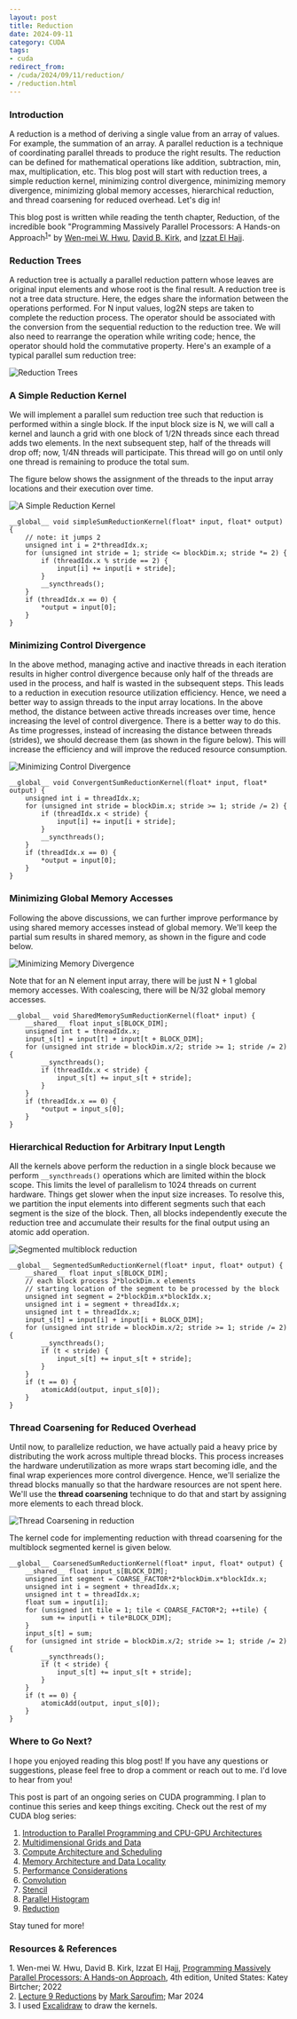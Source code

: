```yaml
---
layout: post
title: Reduction
date: 2024-09-11
category: CUDA
tags:
- cuda
redirect_from:
- /cuda/2024/09/11/reduction/
- /reduction.html
---
```


### **Introduction**
A reduction is a method of deriving a single value
from an array of values. For example, the summation of an
array. A parallel reduction is a technique of coordinating
parallel threads to produce the right results. The reduction
can be defined for mathematical operations like addition,
subtraction, min, max, multiplication, etc. This blog post
will start with reduction trees, a simple reduction kernel,
minimizing control divergence, minimizing memory divergence,
minimizing global memory accesses, hierarchical reduction,
and thread coarsening for reduced overhead. Let's dig in!

This blog post is written while reading the
tenth chapter, Reduction,
of the incredible book "Programming Massively Parallel
Processors: A Hands-on Approach<sup>[1](#link1)</sup>"
by [Wen-mei W. Hwu](https://scholar.google.com/citations?user=ohjQPx8AAAAJ&hl=en),
[David B. Kirk](https://scholar.google.com/citations?user=fMbArPwAAAAJ&hl=en),
and [Izzat El Hajj](https://scholar.google.com/citations?user=_VVw504AAAAJ&hl=en).

### **Reduction Trees**
A reduction tree is actually a parallel reduction
pattern whose leaves are original input elements and
whose root is the final result. A reduction tree is not
a tree data structure. Here, the edges share the
information between the operations performed. For N
input values, log2N steps are taken to complete the
reduction process. The operator should be associated with
the conversion from the sequential reduction to the
reduction tree. We will also need to rearrange the
operation while writing code; hence, the operator
should hold the commutative property. Here's an
example of a typical parallel sum reduction tree:

<img alt="Reduction Trees" src="/assets/CUDA/redution_max.png" class="center" >

### **A Simple Reduction Kernel**
We will implement a parallel sum reduction tree such
that reduction is performed within a single block.
If the input block size is N, we will call a kernel
and launch a grid with one block of 1/2N threads since
each thread adds two elements. In the next subsequent step,
half of the threads will drop off; now, 1/4N threads
will participate. This thread will go on until
only one thread is remaining to produce the total sum.

The figure below shows the assignment of the threads
to the input array locations and their execution over time.

<img alt="A Simple Reduction Kernel" src="/assets/CUDA/simple_reduction.png" class="center" >

```cuda
__global__ void simpleSumReductionKernel(float* input, float* output) {
    // note: it jumps 2
    unsigned int i = 2*threadIdx.x;
    for (unsigned int stride = 1; stride <= blockDim.x; stride *= 2) {
        if (threadIdx.x % stride == 2) {
            input[i] += input[i + stride];
        }
        __syncthreads();
    }
    if (threadIdx.x == 0) {
        *output = input[0];
    }
}
```

### **Minimizing Control Divergence**
In the above method, managing active and inactive threads
in each iteration results in higher control divergence
because only half of the threads are used in the process,
and half is wasted in the subsequent steps. This leads
to a reduction in execution resource utilization efficiency.
Hence, we need a better way to assign threads to the
input array locations. In the above method, the
distance between active threads increases over time,
hence increasing the level of control divergence.
There is a better way to do this. As time progresses,
instead of increasing the distance between threads (strides),
we should decrease them (as shown in the figure below).
This will increase the efficiency and will
improve the reduced resource consumption.

<img alt="Minimizing Control Divergence" src="/assets/CUDA/reduction_control_divergence.png" class="center" >

```cuda
__global__ void ConvergentSumReductionKernel(float* input, float* output) {
    unsigned int i = threadIdx.x;
    for (unsigned int stride = blockDim.x; stride >= 1; stride /= 2) {
        if (threadIdx.x < stride) {
            input[i] += input[i + stride];
        }
        __syncthreads();
    }
    if (threadIdx.x == 0) {
        *output = input[0];
    }
}
```

### **Minimizing Global Memory Accesses**
Following the above discussions, we can further improve
performance by using shared memory accesses instead
of global memory. We'll keep the partial sum results
in shared memory, as shown in the figure and code below.

<img alt="Minimizing Memory Divergence" src="/assets/CUDA/reduction_shared_mem.png" class="center" >

Note that for an N element input array, there will
be just N + 1 global memory accesses. With coalescing,
there will be N/32 global memory accesses.

```cuda
__global__ void SharedMemorySumReductionKernel(float* input) {
    __shared__ float input_s[BLOCK_DIM];
    unsigned int t = threadIdx.x;
    input_s[t] = input[t] + input[t + BLOCK_DIM];
    for (unsigned int stride = blockDim.x/2; stride >= 1; stride /= 2) {
        __syncthreads();
        if (threadIdx.x < stride) {
            input_s[t] += input_s[t + stride];
        }
    }
    if (threadIdx.x == 0) {
        *output = input_s[0];
    }
}
```

### **Hierarchical Reduction for Arbitrary Input Length**
All the kernels above perform the reduction in a
single block because we perform `__syncthreads()`
operations which are limited within the block scope.
This limits the level of parallelism to 1024 threads
on current hardware. Things get slower when the input
size increases. To resolve this, we partition the
input elements into different segments such that each
segment is the size of the block. Then, all blocks
independently execute the reduction tree and accumulate
their results for the final output using an atomic add operation.

<img alt="Segmented multiblock reduction" src="/assets/CUDA/reduction_multiblock.png" class="center" >

```cuda
__global__ SegmentedSumReductionKernel(float* input, float* output) {
    __shared__ float input_s[BLOCK_DIM];
    // each block process 2*blockDim.x elements
    // starting location of the segment to be processed by the block
    unsigned int segment = 2*blockDim.x*blockIdx.x;
    unsigned int i = segment + threadIdx.x;
    unsigned int t = threadIdx.x;
    input_s[t] = input[i] + input[i + BLOCK_DIM];
    for (unsigned int stride = blockDim.x/2; stride >= 1; stride /= 2) {
        __syncthreads();
        if (t < stride) {
            input_s[t] += input_s[t + stride];
        }
    }
    if (t == 0) {
        atomicAdd(output, input_s[0]);
    }
}
```

### **Thread Coarsening for Reduced Overhead**
Until now, to parallelize reduction, we have actually
paid a heavy price by distributing the work across
multiple thread blocks. This process increases the
hardware underutilization as more wraps start becoming
idle, and the final wrap experiences more control divergence.
Hence, we'll serialize the thread blocks manually so
that the hardware resources are not spent here.
We'll use the **thread coarsening** technique to do that
and start by assigning more elements to each thread block.

<img alt="Thread Coarsening in reduction" src="/assets/CUDA/reduction_thread_coarsening.png" class="center" >

The kernel code for implementing reduction with thread
coarsening for the multiblock segmented kernel is given below.

```cuda
__global__ CoarsenedSumReductionKernel(float* input, float* output) {
    __shared__ float input_s[BLOCK_DIM];
    unsigned int segment = COARSE_FACTOR*2*blockDim.x*blockIdx.x;
    unsigned int i = segment + threadIdx.x;
    unsigned int t = threadIdx.x;
    float sum = input[i];
    for (unsigned int tile = 1; tile < COARSE_FACTOR*2; ++tile) {
        sum += input[i + tile*BLOCK_DIM];
    }
    input_s[t] = sum;
    for (unsigned int stride = blockDim.x/2; stride >= 1; stride /= 2) {
        __syncthreads();
        if (t < stride) {
            input_s[t] += input_s[t + stride];
        }
    }
    if (t == 0) {
        atomicAdd(output, input_s[0]);
    }
}
```

### **Where to Go Next?**
I hope you enjoyed reading this blog post!
If you have any questions or suggestions, please feel
free to drop a comment or reach out to me. I'd love to hear from you!

This post is part of an ongoing series on CUDA programming.
I plan to continue this series and keep things exciting.
Check out the rest of my CUDA blog series:
1. [Introduction to Parallel Programming and CPU-GPU Architectures](https://khushi-411.github.io/gpu_intro/)
2. [Multidimensional Grids and Data](https://khushi-411.github.io/multidim_grids_and_data/)
3. [Compute Architecture and Scheduling](https://khushi-411.github.io/compute_architecture_and_scheduling/)
4. [Memory Architecture and Data Locality](https://khushi-411.github.io/memory_architecture_and_data_locality/)
5. [Performance Considerations](https://khushi-411.github.io/performance_considerations/)
6. [Convolution](https://khushi-411.github.io/convolution/)
7. [Stencil](https://khushi-411.github.io/stencil/)
8. [Parallel Histogram](https://khushi-411.github.io/parallel_histogram/)
9. [Reduction](https://khushi-411.github.io/reduction/)

Stay tuned for more!

### **Resources & References**
<a id="link1">1</a>. Wen-mei W. Hwu, David B. Kirk, Izzat El Hajj, [Programming Massively Parallel Processors: A Hands-on Approach](https://www.amazon.in/Programming-Massively-Parallel-Processors-Hands/dp/0323912311), 4th edition, United States: Katey Birtcher; 2022 \
<a id="link2">2</a>. [Lecture 9 Reductions](https://www.youtube.com/watch?v=09wntC6BT5o) by [Mark Saroufim](https://x.com/marksaroufim); Mar 2024 \
<a id="link3">3</a>. I used [Excalidraw](https://excalidraw.com/) to draw the kernels.
